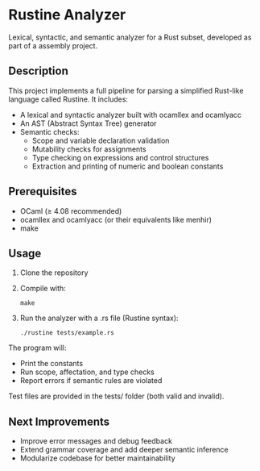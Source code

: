 # Rustine Analyzer
Lexical, syntactic, and semantic analyzer for a Rust subset, developed as part of a assembly project.

## Description
This project implements a full pipeline for parsing a simplified Rust-like language called Rustine. It includes:

- A lexical and syntactic analyzer built with ocamllex and ocamlyacc
- An AST (Abstract Syntax Tree) generator
- Semantic checks:
    - Scope and variable declaration validation
    - Mutability checks for assignments
    - Type checking on expressions and control structures
    - Extraction and printing of numeric and boolean constants

## Prerequisites
  - OCaml (≥ 4.08 recommended)
  - ocamllex and ocamlyacc (or their equivalents like menhir)
  - make

## Usage
1. Clone the repository

2. Compile with:

    ```shell
    make
    ```
      
3. Run the analyzer with a .rs file (Rustine syntax):

    ```shell
    ./rustine tests/example.rs
    ```

The program will:
  - Print the constants
  - Run scope, affectation, and type checks
  - Report errors if semantic rules are violated

Test files are provided in the tests/ folder (both valid and invalid).

## Next Improvements
  - Improve error messages and debug feedback
  - Extend grammar coverage and add deeper semantic inference
  - Modularize codebase for better maintainability

